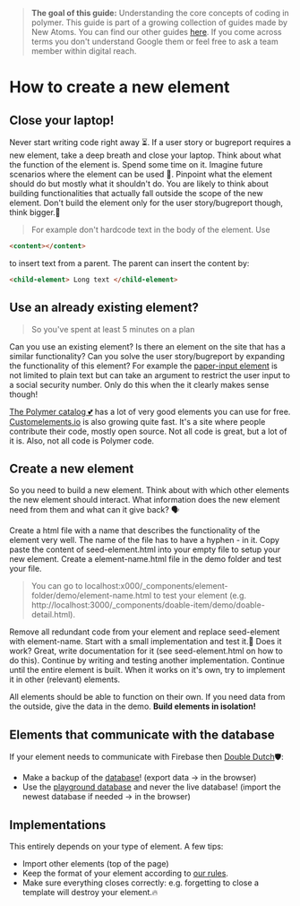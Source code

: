 > **The goal of this guide:** Understanding the core concepts of coding in polymer. This guide is part of a growing collection of guides made by New Atoms. You can find our other guides [here](https://github.com/newatoms/newatoms/tree/ready/internal/guides). If you come across terms you don't understand Google them or feel free to ask a team member within digital reach.

# How to create a new element

## Close your laptop!

Never start writing code right away ⏳. If a user story or bugreport requires a new element, take a deep breath and close your laptop. Think about what the function of the element is. Spend some time on it. Imagine future scenarios where the element can be used 🔮. Pinpoint what the element should do but mostly what it shouldn't do. You are likely to think about building functionalities that actually fall outside the scope of the new element. Don't build the element only for the user story/bugreport though, think bigger.🚀

> For example don't hardcode text in the body of the element. Use
``` html
<content></content>
```
to insert text from a parent.
The parent can insert the content by:
``` html
<child-element> Long text </child-element>
```

## Use an already existing element?

> So you've spent at least 5 minutes on a plan

Can you use an existing element?
Is there an element on the site that has a similar functionality? Can you solve the user story/bugreport by expanding the functionality of this element?
For example the [paper-input element](https://elements.polymer-project.org/elements/paper-input) is not limited to plain text but can take an argument to restrict the user input to a social security number. Only do this when the it clearly makes sense though!

[The Polymer catalog 💕](https://elements.polymer-project.org/) has a lot of very good elements you can use for free.
[Customelements.io](https://customelements.io) is also growing quite fast. It's a site where people contribute their code, mostly open source. Not all code is great, but a lot of it is. Also, not all code is Polymer code.

## Create a new element

So you need to build a new element. Think about with which other elements the new element should interact. What information does the new element need from them and what can it give back? 🗣

Create a html file with a name that describes the functionality of the element very well. The name of the file has to have a hyphen - in it. Copy paste the content of seed-element.html into your empty file to setup your new element.
Create a element-name.html file in the demo folder and test your file.

> You can go to localhost:x000/_components/element-folder/demo/element-name.html to test your element
(e.g. http://localhost:3000/_components/doable-item/demo/doable-detail.html).

Remove all redundant code from your element and replace seed-element with element-name. Start with a small implementation and test it.🔬
Does it work? Great, write documentation for it (see seed-element.html on how to do this).
Continue by writing and testing another implementation. Continue until the entire element is built. When it works on it's own, try to implement it in other (relevant) elements.

All elements should be able to function on their own. If you need data from the outside, give the data in the demo.
**Build elements in isolation!**

## Elements that communicate with the database

If your element needs to communicate with Firebase then [Double Dutch](http://nl.urbandictionary.com/define.php?term=double+dutch)🛡:
* Make a backup of the [database](https://interface.firebaseio.com)! (export data -> in the browser)
* Use the [playground database](https://interface-playground.firebaseio.com ) and never the live database! (import the newest database if needed -> in the browser)

## Implementations

This entirely depends on your type of element. A few tips:
* Import other elements (top of the page)
* Keep the format of your element according to [our rules](https://github.com/newatoms/interface/blob/ready/docs/style-guide.md).
* Make sure everything closes correctly: e.g. forgetting to close a template will destroy your element.🔥
